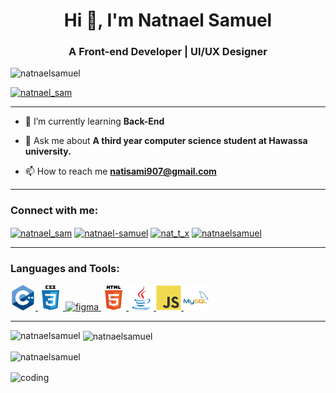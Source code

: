 <h1 align="center">Hi 👋, I'm Natnael Samuel</h1>
<h3 align="center">A Front-end Developer | UI/UX Designer</h3>

<p align="left"> <img src="https://komarev.com/ghpvc/?username=natnaelsamuel&label=Profile%20views&color=0e75b6&style=flat" alt="natnaelsamuel" /> </p>

<p align="left"> <a href="https://twitter.com/natnael_sam" target="blank"><img src="https://img.shields.io/twitter/follow/natnael_sam?logo=twitter&style=for-the-badge" alt="natnael_sam" /></a> </p>

<hr>

- 🌱 I’m currently learning **Back-End**

- 💬 Ask me about **A third year computer science student at Hawassa university.**

- 📫 How to reach me **natisami907@gmail.com**

<hr>

<h3 align="left">Connect with me:</h3>
<p align="left">
<a href="https://twitter.com/natnael_sam" target="blank"><img align="center" src="https://raw.githubusercontent.com/rahuldkjain/github-profile-readme-generator/master/src/images/icons/Social/twitter.svg" alt="natnael_sam" height="30" width="40" /></a>
<a href="https://linkedin.com/in/natnael-samuel" target="blank"><img align="center" src="https://raw.githubusercontent.com/rahuldkjain/github-profile-readme-generator/master/src/images/icons/Social/linked-in-alt.svg" alt="natnael-samuel" height="30" width="40" /></a>
<a href="https://instagram.com/nat_t_x" target="blank"><img align="center" src="https://raw.githubusercontent.com/rahuldkjain/github-profile-readme-generator/master/src/images/icons/Social/instagram.svg" alt="nat_t_x" height="30" width="40" /></a>
<a href="https://www.leetcode.com/natnaelsamuel" target="blank"><img align="center" src="https://raw.githubusercontent.com/rahuldkjain/github-profile-readme-generator/master/src/images/icons/Social/leet-code.svg" alt="natnaelsamuel" height="30" width="40" /></a>
</p>

<hr>

<h3 align="left">Languages and Tools:</h3>
<p align="left"> <a href="https://www.w3schools.com/cpp/" target="_blank" rel="noreferrer"> <img src="https://raw.githubusercontent.com/devicons/devicon/master/icons/cplusplus/cplusplus-original.svg" alt="cplusplus" width="40" height="40"/> </a> <a href="https://www.w3schools.com/css/" target="_blank" rel="noreferrer"> <img src="https://raw.githubusercontent.com/devicons/devicon/master/icons/css3/css3-original-wordmark.svg" alt="css3" width="40" height="40"/> </a> <a href="https://www.figma.com/" target="_blank" rel="noreferrer"> <img src="https://www.vectorlogo.zone/logos/figma/figma-icon.svg" alt="figma" width="40" height="40"/> </a> <a href="https://www.w3.org/html/" target="_blank" rel="noreferrer"> <img src="https://raw.githubusercontent.com/devicons/devicon/master/icons/html5/html5-original-wordmark.svg" alt="html5" width="40" height="40"/> </a> <a href="https://www.java.com" target="_blank" rel="noreferrer"> <img src="https://raw.githubusercontent.com/devicons/devicon/master/icons/java/java-original.svg" alt="java" width="40" height="40"/> </a> <a href="https://developer.mozilla.org/en-US/docs/Web/JavaScript" target="_blank" rel="noreferrer"> <img src="https://raw.githubusercontent.com/devicons/devicon/master/icons/javascript/javascript-original.svg" alt="javascript" width="40" height="40"/> </a> <a href="https://www.mysql.com/" target="_blank" rel="noreferrer"> <img src="https://raw.githubusercontent.com/devicons/devicon/master/icons/mysql/mysql-original-wordmark.svg" alt="mysql" width="40" height="40"/> </a> </p>

<hr>

<p><img align="left" src="https://github-readme-stats.vercel.app/api/top-langs?username=natnaelsamuel&show_icons=true&locale=en&layout=compact" alt="natnaelsamuel" /></p>

<p>&nbsp;<img align="center" src="https://github-readme-stats.vercel.app/api?username=natnaelsamuel&show_icons=true&locale=en" alt="natnaelsamuel" /></p>

<p><img align="center" src="https://github-readme-streak-stats.herokuapp.com/?user=natnaelsamuel&" alt="natnaelsamuel" /></p>

<img align="center" alt="coding" src="https://gifdb.com/images/high/coding-walking-cat-17mitwkziw2xzxxk.gif">
